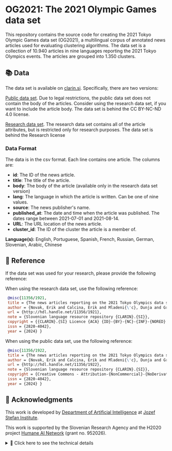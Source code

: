 # OG2021: The 2021 Olympic Games data set

This repository contains the source code for creating the 2021 Tokyo Olympic Games
data set (OG2021), a multilingual corpus of annotated news articles used for
evaluating clustering algorithms. The data set is a collection of 10.940 articles
in nine languages reporting the 2021 Tokyo Olympics events. The articles are grouped
into 1.350 clusters.

## 📚 Data

The data set is available on [clarin.si][clarin-si]. Specifically, there are two versions:

[Public data set][data-public]. Due to legal restrictions, the public data set does not contain the body of the articles. Consider using the research data set, if you want to include the article body. The data set is behind the CC BY-NC-ND 4.0 license.

[Research data set][data-research]. The research data set contains all of the article attributes, but is restricted only for research purposes. The data set is behind the Research license


### Data Format

The data is in the csv format. Each line contains one article. The columns are:

- **id**: The ID of the news article.
- **title**: The title of the article.
- **body**: The body of the article (available only in the research data set version)
- **lang**: The language in which the article is written. Can be one of nine values.
- **source**: The news publisher's name.
- **published_at**: The date and time when the article was published. The dates range between 2021-07-01 and 2021-08-14.
- **URL**: The URL location of the news article.
- **cluster_id**: The ID of the cluster the article is a member of.

**Language(s):** English, Portuguese, Spanish, French, Russian, German, Slovenian, Arabic, Chinese

## 🔎 Reference

If the data set was used for your research, please provide the following reference:

When using the research data set, use the following reference:

```bibtex
 @misc{11356/1921,
 title = {The news articles reporting on the 2021 Tokyo Olympics data set {OG2021} (research)},
 author = {Novak, Erik and Calcina, Erik and Mladeni{\'c}, Dunja and Grobelnik, Marko},
 url = {http://hdl.handle.net/11356/1921},
 note = {Slovenian language resource repository {CLARIN}.{SI}},
 copyright = {{CLARIN}.{SI} Licence {ACA} {ID}-{BY}-{NC}-{INF}-{NORED} 1.0},
 issn = {2820-4042},
 year = {2024} }
```


When using the public data set, use the following reference:
```bibtex
 @misc{11356/1922,
 title = {The news articles reporting on the 2021 Tokyo Olympics data set {OG2021} (public)},
 author = {Novak, Erik and Calcina, Erik and Mladeni{\'c}, Dunja and Grobelnik, Marko},
 url = {http://hdl.handle.net/11356/1922},
 note = {Slovenian language resource repository {CLARIN}.{SI}},
 copyright = {Creative Commons - Attribution-{NonCommercial}-{NoDerivatives} 4.0 International ({CC} {BY}-{NC}-{ND} 4.0)},
 issn = {2820-4042},
 year = {2024} }
```


## 📣 Acknowledgments

This work is developed by [Department of Artificial Intelligence][ailab] at [Jozef Stefan Institute][ijs].

This work is supported by the Slovenian Research Agency and the H2020 project
[Humane AI Network][project] (grant no. 952026).


<details>
  <summary>📝 Click here to see the technical details</summary>

## ☑️ Requirements

Before starting the project make sure these requirements are available:

- [python]. For setting up your research environment and python dependencies (Python 3.8 or higher).
- [git]. For versioning your code.

## 🛠️ Setup

### Create a python environment

First create the virtual environment where all the modules will be stored.
Using the `venv` command, run the following commands:

```bash
# create a new virtual environment
python -m venv venv

# activate the environment (UNIX)
source ./venv/bin/activate

# activate the environment (WINDOWS)
./venv/Scripts/activate

# deactivate the environment (UNIX & WINDOWS)
deactivate
```

### Install

To install the requirements, run:

```bash
pip install -e .
```

## 🗃️ Data Retrieval


### 🔍️ Collect the data via Event Registry API

To collect the data via the [Event Registry API], follow the next steps:

1. **Login into the Event Registry.** Create a user account in the Event Registry
   service and retrieve the API key that has assigned to it. The API key can be
   found in `Settings > Your API key`.

2. **Create the Environment File.** Create a copy of the `.env.example` file
   named `.env` and replace the `API_KEY` value with the API key assigned to
   your user account.

3. **Install the Data Collector.** Install the data collector using the
   following commands:

   ```bash
   # activate the environment
   source ./venv/bin/activate

   # pull the git submodules
   git submodule update --remote --merge

   # install the data collector module
   pip install -e ./services/data-collector

   # copy the environment file
   cp ./.env ./services/data-collector
   ```

4. **Collect the News Articles.** To collect the news, run the following commands:

   ```bash
   # move into the scripts folder
   cd ./scripts
   # start the news article collection
   bash -i collect_news_articles.sh
   ```

The data should be collected and stored in the `/data` folder.



## 🚀 Running scripts

To run the scripts follow the next steps:

### Data cleanup

To prepare and cleanup the data, run the following script:

```bash
python scripts/01_data_cleanup.py \
   --raw_dir ./data/raw \
   --results ./data/processed/articles.jsonl
```
This will retrieve the raw files found in the `raw_dir` folder, clean them up and store them in the `results` file.


### Split data into groups

The processed `articles.jsonl` contains all of the articles together. However, each article is associated with a set of concepts used to retrieve them from Event Registry (during the news article collection step). To ensure the data clustering is as efficient as possible, we need to split the articles into groups. This is done with the following script:

```bash
python scripts/02_data_concepts_split.py \
   --articles_dir ./data/processed \
   --concepts_dir ./data/processed/concepts
```

### Monolingual news article clustering

To perform monolingual clustering of the articles, run the following script:

```bash
python scripts/03_article_clustering.py \
   --concepts_dir ./data/processed/concepts \
   --events_dir ./data/processed/mono
```

### Multilingual news event clustering

To perform multilingual clustering, i.e. group clusters created in the previous step, run the following script:

```bash
python scripts/04_cluster_merging.py \
   --mono_events_dir ./data/processed/mono
   --multi_events_dir ./data/processed/multi
```


### Manual news event cleanup and evaluation

Each concept data set is manually evaluated. We defined the manual evaluation procedure in the notebook [01-individual-manual-evaluation.ipynb](notebooks/01-individual-manual-evaluation.ipynb). There, we store the evaluation results in the `manual_eval` folder.

Afterwards, we join the clusters and store the result in the `manual_join` folder.

```bash
python scripts/05_data_merge.py \
   --manual_eval_dir ./data/processed/manual_eval \
   --merge_file_path ./data/processed/manual_join/og2021.csv
```

Since individual concept data sets might contain clusters reporting across multiple data sets, we need to manually merge them. This is done in the notebook [02-group-manual-evaluation.ipynb](notebooks/02-group-manual-evaluation.ipynb), resulting in the final data set stored in the `data/final` folder.


### Data set statistics
The data set statistics and visualizations are computed in the notebook [03-final-dataset-analysis.ipynb](notebooks/03-final-dataset-analysis.ipynb).


</details>





[python]: https://www.python.org/
[git]: https://git-scm.com/

[Event Registry API]: https://eventregistry.org/

[clarin-si]: https://www.clarin.si/
[data-public]: http://hdl.handle.net/11356/1921
[data-research]: http://hdl.handle.net/11356/1921

[ailab]: http://ailab.ijs.si/
[ijs]: https://www.ijs.si/
[project]: https://www.humane-ai.eu/


[cc-by]: http://creativecommons.org/licenses/by/4.0/
[cc-by-shield]: https://img.shields.io/badge/License-CC%20BY-lightgrey.svg
